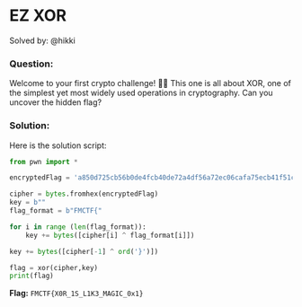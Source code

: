# EZ XOR
Solved by: @hikki

### Question: 
Welcome to your first crypto challenge! 🕵️‍♂️ This one is all about XOR, one of the simplest yet most widely used operations in cryptography. Can you uncover the hidden flag?

### Solution:
Here is the solution script:
```python
from pwn import *

encryptedFlag = 'a850d725cb56b0de4fcb40de72a4df56a72ec06cafa75ecb41f51c95'

cipher = bytes.fromhex(encryptedFlag)
key = b""
flag_format = b"FMCTF{"

for i in range (len(flag_format)):
    key += bytes([cipher[i] ^ flag_format[i]])

key += bytes([cipher[-1] ^ ord('}')])

flag = xor(cipher,key)
print(flag) 
```

**Flag:** `FMCTF{X0R_1S_L1K3_MAGIC_0x1}`



